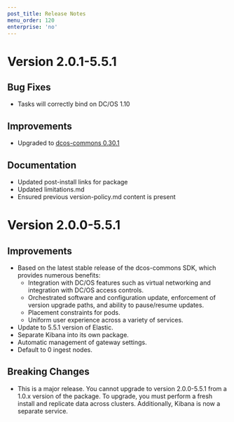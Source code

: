 ```yaml
---
post_title: Release Notes
menu_order: 120
enterprise: 'no'
---
```


# Version 2.0.1-5.5.1

## Bug Fixes
* Tasks will correctly bind on DC/OS 1.10

## Improvements
* Upgraded to [dcos-commons 0.30.1](https://github.com/mesosphere/dcos-commons/releases/tag/0.30.1)

## Documentation
* Updated post-install links for package
* Updated limitations.md
* Ensured previous version-policy.md content is present

# Version 2.0.0-5.5.1

## Improvements
- Based on the latest stable release of the dcos-commons SDK, which provides numerous benefits:
  - Integration with DC/OS features such as virtual networking and integration with DC/OS access controls.
  - Orchestrated software and configuration update, enforcement of version upgrade paths, and ability to pause/resume updates.
  - Placement constraints for pods.
  - Uniform user experience across a variety of services.
- Update to 5.5.1 version of Elastic.
- Separate Kibana into its own package.
- Automatic management of gateway settings.
- Default to 0 ingest nodes.

## Breaking Changes
- This is a major release.  You cannot upgrade to version 2.0.0-5.5.1 from a 1.0.x version of the package.  To upgrade, you must perform a fresh install and replicate data across clusters. Additionally, Kibana is now a separate service.
